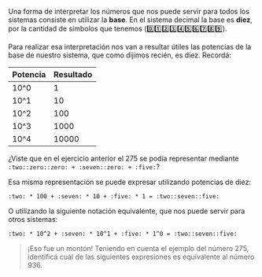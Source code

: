 Una forma de interpretar los números que nos puede servir para todos los sistemas consiste en utilizar la **base**. En el sistema decimal la base es **diez**, por la cantidad de símbolos que tenemos (:zero::one::two::three::four::five::six::seven::eight::nine:).

Para realizar esa interpretación nos van a resultar útiles las potencias de la base de nuestro sistema, que como dijimos recién, es diez. Recordá:

|Potencia|Resultado|
|------|-------|
| 10^0 | 1     |
| 10^1 | 10    |
| 10^2 | 100   |
| 10^3 | 1000  |
| 10^4 | 10000 |

¿Viste que en el ejercicio anterior el 275 se podía representar mediante `:two::zero::zero: + :seven::zero: + :five:`?

Esa misma representación se puede expresar utilizando potencias de diez:

`:two: * 100 + :seven: * 10 + :five: * 1 = :two::seven::five:`

O utilizando la siguiente notación equivalente, que nos puede servir para otros sistemas:

`:two: * 10^2 + :seven: * 10^1 + :five: * 1^0 = :two::seven::five:`

> ¡Eso fue un montón! Teniendo en cuenta el ejemplo del número 275, identificá cuál de las siguientes expresiones es equivalente al número 936.
